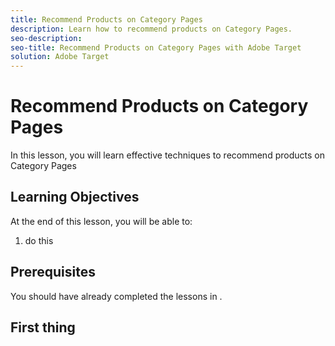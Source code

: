 ```yaml
---
title: Recommend Products on Category Pages
description: Learn how to recommend products on Category Pages.
seo-description:
seo-title: Recommend Products on Category Pages with Adobe Target
solution: Adobe Target
---
```


# Recommend Products on Category Pages

In this lesson, you will learn effective techniques to recommend products on Category Pages

## Learning Objectives

At the end of this lesson, you will be able to:

1. do this

## Prerequisites

You should have already completed the lessons in .

## First thing